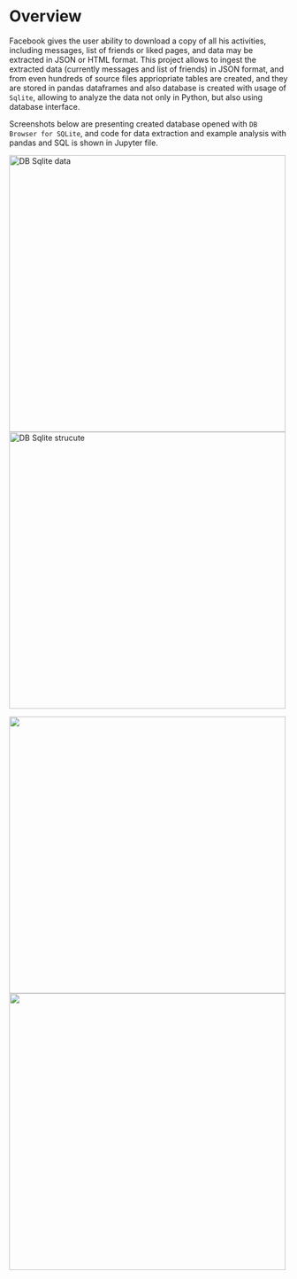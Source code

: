 # Overview

Facebook gives the user ability to download a copy of all his activities, including messages, list of friends or liked pages, and data may be extracted in JSON or HTML format. This project allows to ingest the extracted data (currently messages and list of friends) in JSON format, and from even hundreds of source files appriopriate tables are created, and they are stored in pandas dataframes and also database is created with usage of `Sqlite`, allowing to analyze the data not only in Python, but also using database interface.


Screenshots below are presenting created database opened with `DB Browser for SQLite`, and code for data extraction and example analysis with pandas and SQL is shown in Jupyter file.

<img src="https://github.com/PrzemyslawKepka/facebook_archive_analysis/blob/main/db_sqlite_data.PNG" alt="DB Sqlite data" width="500">
<img src="https://github.com/PrzemyslawKepka/facebook_archive_analysis/blob/main/db_sqlite_structure.PNG" alt="DB Sqlite strucute" width="500">

<p float="left">
  <img src="https://github.com/PrzemyslawKepka/facebook_archive_analysis/blob/main/db_sqlite_data.PNG" width="500" />
  <img src="https://github.com/PrzemyslawKepka/facebook_archive_analysis/blob/main/db_sqlite_structure.PNG" width="500" /> 
</p>

